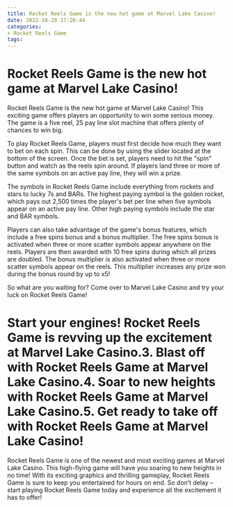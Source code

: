 ```yaml
---
title: Rocket Reels Game is the new hot game at Marvel Lake Casino!
date: 2022-10-28 17:26:44
categories:
- Rocket Reels Game
tags:
---
```



#  Rocket Reels Game is the new hot game at Marvel Lake Casino!

Rocket Reels Game is the new hot game at Marvel Lake Casino! This exciting game offers players an opportunity to win some serious money. The game is a five reel, 25 pay line slot machine that offers plenty of chances to win big.

To play Rocket Reels Game, players must first decide how much they want to bet on each spin. This can be done by using the slider located at the bottom of the screen. Once the bet is set, players need to hit the "spin" button and watch as the reels spin around. If players land three or more of the same symbols on an active pay line, they will win a prize.

The symbols in Rocket Reels Game include everything from rockets and stars to lucky 7s and BARs. The highest paying symbol is the golden rocket, which pays out 2,500 times the player's bet per line when five symbols appear on an active pay line. Other high paying symbols include the star and BAR symbols.

Players can also take advantage of the game's bonus features, which include a free spins bonus and a bonus multiplier. The free spins bonus is activated when three or more scatter symbols appear anywhere on the reels. Players are then awarded with 10 free spins during which all prizes are doubled. The bonus multiplier is also activated when three or more scatter symbols appear on the reels. This multiplier increases any prize won during the bonus round by up to x5!

So what are you waiting for? Come over to Marvel Lake Casino and try your luck on Rocket Reels Game!

#  Start your engines! Rocket Reels Game is revving up the excitement at Marvel Lake Casino.3. Blast off with Rocket Reels Game at Marvel Lake Casino.4. Soar to new heights with Rocket Reels Game at Marvel Lake Casino.5. Get ready to take off with Rocket Reels Game at Marvel Lake Casino!

Rocket Reels Game is one of the newest and most exciting games at Marvel Lake Casino. This high-flying game will have you soaring to new heights in no time! With its exciting graphics and thrilling gameplay, Rocket Reels Game is sure to keep you entertained for hours on end. So don’t delay – start playing Rocket Reels Game today and experience all the excitement it has to offer!